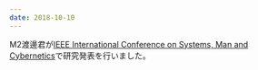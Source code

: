 ```yaml
---
date: 2018-10-10
---
```

M2渡邊君が<a href="http://www.smc2018.org/">IEEE International Conference on Systems, Man and Cybernetics</a>で研究発表を行いました。 
